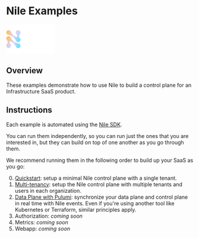 # Nile Examples

![image](images/Nile-text-logo.png)

## Overview

These examples demonstrate how to use Nile to build a control plane for an Infrastructure SaaS product.

## Instructions

Each example is automated using the [Nile SDK](https://github.com/TheNileDev/nile-js).

You can run them independently, so you can run just the ones that you are interested in, but they can build on top of one another as you go through them.

We recommend running them in the following order to build up your SaaS as you go:

0. [Quickstart](quickstart): setup a minimal Nile control plane with a single tenant.
1. [Multi-tenancy](multi-tenancy): setup the Nile control plane with multiple tenants and users in each organization.
2. [Data Plane with Pulumi](data-plane/pulumi/): synchronize your data plane and control plane in real time with Nile events. Even if you're using another tool like Kubernetes or Terraform, similar principles apply.
3. Authorization: _coming soon_
4. Metrics: _coming soon_
5. Webapp: _coming soon_
